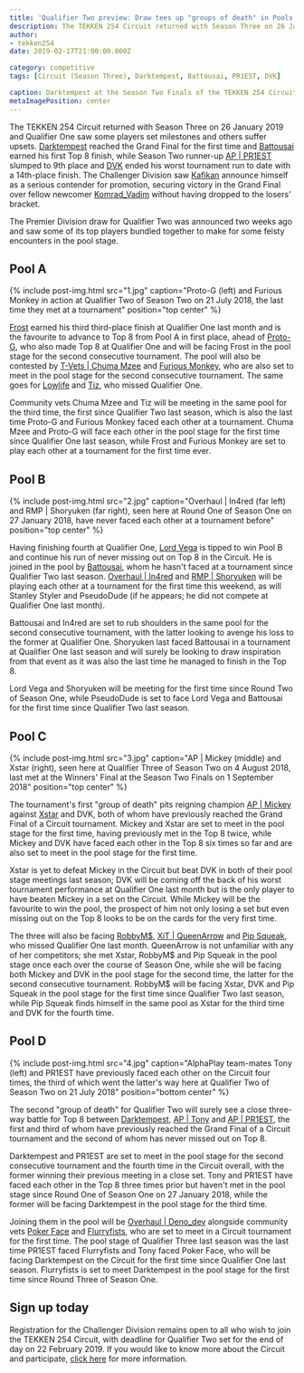 ```yaml
---
title: 'Qualifier Two preview: Draw tees up "groups of death" in Pools C and D'
description: The TEKKEN 254 Circuit returned with Season Three on 26 January 2019 and the draw for Qualifier Two saw some of the Premier Division's top players bundled together to make for some feisty encounters in the pool stage.
author:
- tekken254
date: 2019-02-17T21:00:00.000Z

category: competitive
tags: [Circuit (Season Three), Darktempest, Battousai, PR1EST, DVK]

caption: Darktempest at the Season Two Finals of the TEKKEN 254 Circuit on 1 September 2018
metaImagePosition: center
---
```

<p>The TEKKEN 254 Circuit returned with Season Three on 26 January 2019 and Qualifier One saw some players set milestones and others suffer upsets. <a href="/circuit/tekken/profile.html?id=0749083" target="_blank">Darktempest</a> reached the Grand Final for the first time and <a href="/circuit/tekken/profile.html?id=0145831" target="_blank">Battousai</a> earned his first Top 8 finish, while Season Two runner-up <a href="/circuit/tekken/profile.html?id=8665351" target="_blank">AP | PR1EST</a> slumped to 9th place and <a href="/circuit/tekken/profile.html?id=4092983" target="_blank">DVK</a> ended his worst tournament run to date with a 14th-place finish. The Challenger Division saw <a href="/circuit/tekken/profile.html?id=9712294" target="_blank">Kafikan</a> announce himself as a serious contender for promotion, securing victory in the Grand Final over fellow newcomer <a href="/circuit/tekken/profile.html?id=3351510" target="_blank">Komrad_Vadim</a> without having dropped to the losers' bracket.</p>

<p>The Premier Division draw for Qualifier Two was announced two weeks ago and saw some of its top players bundled together to make for some feisty encounters in the pool stage.</p>

<section>
    <h2 class="site-red uppercase">Pool A</h2>
    {% include post-img.html src="1.jpg" caption="Proto-G (left) and Furious Monkey in action at Qualifier Two of Season Two on 21 July 2018, the last time they met at a tournament" position="top center" %}
    <p><a href="/circuit/tekken/profile.html?id=4644523" target="_blank">Frost</a> earned his third third-place finish at Qualifier One last month and is the favourite to advance to Top 8 from Pool A in first place, ahead of <a href="/circuit/tekken/profile.html?id=2447761" target="_blank">Proto-G</a>, who also made Top 8 at Qualifier One and will be facing Frost in the pool stage for the second consecutive tournament. The pool will also be contested by <a href="/circuit/tekken/profile.html?id=4241790" target="_blank">T-Vets | Chuma Mzee</a> and <a href="/circuit/tekken/profile.html?id=3798058" target="_blank">Furious Monkey</a>, who are also set to meet in the pool stage for the second consecutive tournament. The same goes for <a href="/circuit/tekken/profile.html?id=6265787" target="_blank">Lowlife</a> and <a href="/circuit/tekken/profile.html?id=4449622" target="_blank">Tiz</a>, who missed Qualifier One.</p>
    <p>Community vets Chuma Mzee and Tiz will be meeting in the same pool for the third time, the first since Qualifier Two last season, which is also the last time Proto-G and Furious Monkey faced each other at a tournament. Chuma Mzee and Proto-G will face each other in the pool stage for the first time since Qualifier One last season, while Frost and Furious Monkey are set to play each other at a tournament for the first time ever.</p>
</section>

<section>
    <h2 class="site-red uppercase">Pool B</h2>
    {% include post-img.html src="2.jpg" caption="Overhaul | In4red (far left) and RMP | Shoryuken (far right), seen here at Round One of Season One on 27 January 2018, have never faced each other at a tournament before" position="top center" %}
    <p>Having finishing fourth at Qualifier One, <a href="/circuit/tekken/profile.html?id=7167649" target="_blank">Lord Vega</a> is tipped to win Pool B and continue his run of never missing out on Top 8 in the Circuit. He is joined in the pool by <a href="/circuit/tekken/profile.html?id=0145831" target="_blank">Battousai</a>, whom he hasn't faced at a tournament since Qualifier Two last season. <a href="/circuit/tekken/profile.html?id=4486671" target="_blank">Overhaul | In4red</a> and <a href="/circuit/tekken/profile.html?id=1677506" target="_blank">RMP | Shoryuken</a> will be playing each other at a tournament for the first time this weekend, as will Stanley Styler and PseudoDude (if he appears; he did not compete at Qualifier One last month).</p>
    <p>Battousai and In4red are set to rub shoulders in the same pool for the second consecutive tournament, with the latter looking to avenge his loss to the former at Qualifier One. Shoryuken last faced Battousai in a tournament at Qualifier One last season and will surely be looking to draw inspiration from that event as it was also the last time he managed to finish in the Top 8.</p>
    <p>Lord Vega and Shoryuken will be meeting for the first time since Round Two of Season One, while PseudoDude is set to face Lord Vega and Battousai for the first time since Qualifier Two last season.</p>
</section>

<section>
    <h2 class="site-red uppercase">Pool C</h2>
    {% include post-img.html src="3.jpg" caption="AP | Mickey (middle) and Xstar (right), seen here at Qualifier Three of Season Two on 4 August 2018, last met at the Winners' Final at the Season Two Finals on 1 September 2018" position="top center" %}
    <p>The tournament's first "group of death" pits reigning champion <a href="/circuit/tekken/profile.html?id=2907096" target="_blank">AP | Mickey</a> against <a href="/circuit/tekken/profile.html?id=4183920" target="_blank">Xstar</a> and DVK, both of whom have previously reached the Grand Final of a Circuit tournament. Mickey and Xstar are set to meet in the pool stage for the first time, having previously met in the Top 8 twice, while Mickey and DVK have faced each other in the Top 8 six times so far and are also set to meet in the pool stage for the first time.</p>
    <p>Xstar is yet to defeat Mickey in the Circuit but beat DVK in both of their pool stage meetings last season; DVK will be coming off the back of his worst tournament performance at Qualifier One last month but is the only player to have beaten Mickey in a set on the Circuit. While Mickey will be the favourite to win the pool, the prospect of him not only losing a set but even missing out on the Top 8 looks to be on the cards for the very first time.</p>
    <p>The three will also be facing <a href="/circuit/tekken/profile.html?id=9894033" target="_blank">RobbyM$</a>, <a href="/circuit/tekken/profile.html?id=4455946" target="_blank">XiT | QueenArrow</a> and <a href="/circuit/tekken/profile.html?id=5625849" target="_blank">Pip Squeak</a>, who missed Qualifier One last month. QueenArrow is not unfamiliar with any of her competitors; she met Xstar, RobbyM$ and Pip Squeak in the pool stage once each over the course of Season One, while she will be facing both Mickey and DVK in the pool stage for the second time, the latter for the second consecutive tournament. RobbyM$ will be facing Xstar, DVK and Pip Squeak in the pool stage for the first time since Qualifier Two last season, while Pip Squeak finds himself in the same pool as Xstar for the third time and DVK for the fourth time.
</p>
</section>

<section>
    <h2 class="site-red uppercase">Pool D</h2>
    {% include post-img.html src="4.jpg" caption="AlphaPlay team-mates Tony (left) and PR1EST have previously faced each other on the Circuit four times, the third of which went the latter's way here at Qualifier Two of Season Two on 21 July 2018" position="bottom center" %}
    <p>The second "group of death" for Qualifier Two will surely see a close three-way battle for Top 8 between <a href="/circuit/tekken/profile.html?id=" target="_blank">Darktempest</a>, <a href="/circuit/tekken/profile.html?id=2685183" target="_blank">AP | Tony</a> and <a href="/circuit/tekken/profile.html?id=8665351" target="_blank">AP | PR1EST</a>, the first and third of whom have previously reached the Grand Final of a Circuit tournament and the second of whom has never missed out on Top 8.</p>
    <p>Darktempest and PR1EST are set to meet in the pool stage for the second consecutive tournament and the fourth time in the Circuit overall, with the former winning their previous meeting in a close set. Tony and PR1EST have faced each other in the Top 8 three times prior but haven't met in the pool stage since Round One of Season One on 27 January 2018, while the former will be facing Darktempest in the pool stage for the third time.</p>
    <p>Joining them in the pool will be <a href="/circuit/tekken/profile.html?id=" target="_blank">Overhaul | Deno_dev</a> alongside community vets <a href="/circuit/tekken/profile.html?id=4291033" target="_blank">Poker Face</a> and <a href="/circuit/tekken/profile.html?id=9970940" target="_blank">Flurryfists</a>, who are set to meet in a Circuit tournament for the first time. The pool stage of Qualifier Three last season was the last time PR1EST faced Flurryfists and Tony faced Poker Face, who will be facing Darktempest on the Circuit for the first time since Qualifier One last season. Flurryfists is set to meet Darktempest in the pool stage for the first time since Round Three of Season One.</p>
</section>

<aside>
    <h2 class="site-red uppercase">Sign up today</h2>
    <p>Registration for the Challenger Division remains open to all who wish to join the TEKKEN 254 Circuit, with deadline for Qualifier Two set for the end of day on 22 February 2019. If you would like to know more about the Circuit and participate, <a href="/circuit" target="_blank">click here</a> for more information.</p>
</aside>